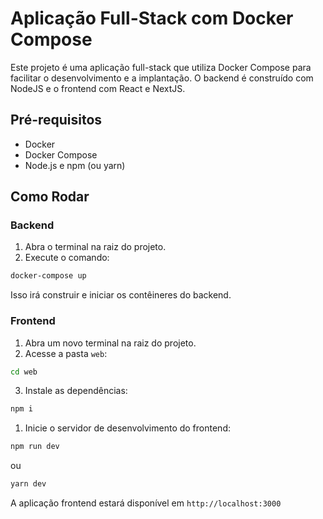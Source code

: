 # Aplicação Full-Stack com Docker Compose

Este projeto é uma aplicação full-stack que utiliza Docker Compose para facilitar o desenvolvimento e a implantação. O backend é construído com NodeJS e o frontend com React e NextJS.

## Pré-requisitos

* Docker
* Docker Compose
* Node.js e npm (ou yarn)

## Como Rodar

### Backend

1. Abra o terminal na raiz do projeto.
2. Execute o comando:

```bash
docker-compose up
```

Isso irá construir e iniciar os contêineres do backend.

### Frontend

1. Abra um novo terminal na raiz do projeto.
2. Acesse a pasta `web`:

```bash
cd web
```

3. Instale as dependências:

```bash
npm i
```

1. Inicie o servidor de desenvolvimento do frontend:

```bash
npm run dev
```

ou

```bash
yarn dev
```

A aplicação frontend estará disponível em `http://localhost:3000`
